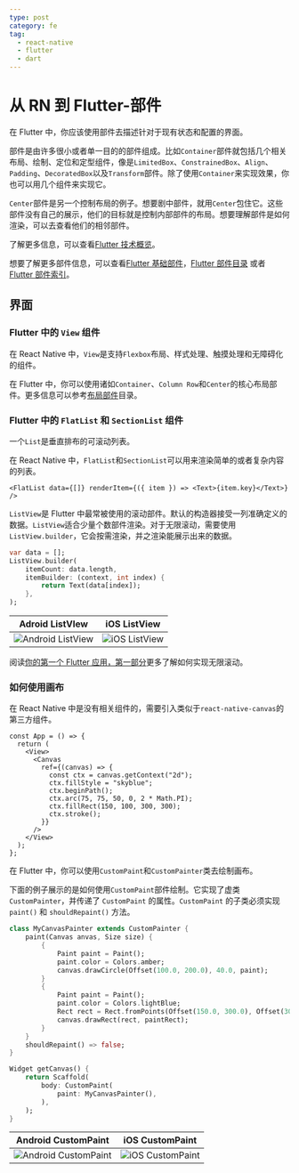 ```yaml
---
type: post
category: fe
tag:
  - react-native
  - flutter
  - dart
---
```


# 从 RN 到 Flutter-部件

在 Flutter 中，你应该使用部件去描述针对于现有状态和配置的界面。

部件是由许多很小或者单一目的的部件组成。比如`Container`部件就包括几个相关布局、绘制、定位和定型组件，像是`LimitedBox`、`ConstrainedBox`、`Align`、`Padding`、`DecoratedBox`以及`Transform`部件。除了使用`Container`来实现效果，你也可以用几个组件来实现它。

`Center`部件是另一个控制布局的例子。想要剧中部件，就用`Center`包住它。这些部件没有自己的展示，他们的目标就是控制内部部件的布局。想要理解部件是如何渲染，可以去查看他们的相邻部件。

了解更多信息，可以查看[Flutter 技术概览](https://flutter.dev/docs/resources/technical-overview)。

想要了解更多部件信息，可以查看[Flutter 基础部件](https://flutter.dev/docs/development/ui/widgets/basics)，[Flutter 部件目录](https://flutter.dev/docs/development/ui/widgets) 或者 [Flutter 部件索引](https://flutter.dev/docs/reference/widgets)。

## 界面

### Flutter 中的 `View` 组件

在 React Native 中，`View`是支持`Flexbox`布局、样式处理、触摸处理和无障碍化的组件。

在 Flutter 中，你可以使用诸如`Container`、`Column Row`和`Center`的核心布局部件。更多信息可以参考[布局部件](https://flutter.dev/docs/development/ui/widgets/layout)目录。

### Flutter 中的 `FlatList` 和 `SectionList` 组件

一个`List`是垂直排布的可滚动列表。

在 React Native 中，`FlatList`和`SectionList`可以用来渲染简单的或者复杂内容的列表。

```tsx
<FlatList data={[]} renderItem={({ item }) => <Text>{item.key}</Text>} />
```

`ListView`是 Flutter 中最常被使用的滚动部件。默认的构造器接受一列准确定义的数据。`ListView`适合少量个数部件渲染。对于无限滚动，需要使用`ListView.builder`，它会按需渲染，并之渲染能展示出来的数据。

```dart
var data = [];
ListView.builder(
    itemCount: data.length,
    itemBuilder: (context, int index) {
        return Text(data[index]);
    },
);
```

| Adroid ListVIew                                                                                                                                                | iOS ListView                                                                                                                                           |
| -------------------------------------------------------------------------------------------------------------------------------------------------------------- | ------------------------------------------------------------------------------------------------------------------------------------------------------ |
| ![Android ListView](https://flutter.dev/assets/get-started/android/react-native/flatlist-91d7c8beaadff16f52d663e94aae7b4c9959d1d811dd7f12ea2005a10e166d34.gif) | ![iOS ListView](https://flutter.dev/assets/get-started/ios/react-native/flatlist-2a18c0173248dd8bf250b29fab7e4cdbc917c27d90ac33c1c791ecb73463f3a5.gif) |

阅读[你的第一个 Flutter 应用，第一部分](https://codelabs.developers.google.com/codelabs/first-flutter-app-pt1)更多了解如何实现无限滚动。

### 如何使用画布

在 React Native 中是没有相关组件的，需要引入类似于`react-native-canvas`的第三方组件。

```tsx
const App = () => {
  return (
    <View>
      <Canvas
        ref={(canvas) => {
          const ctx = canvas.getContext("2d");
          ctx.fillStyle = "skyblue";
          ctx.beginPath();
          ctx.arc(75, 75, 50, 0, 2 * Math.PI);
          ctx.fillRect(150, 100, 300, 300);
          ctx.stroke();
        }}
      />
    </View>
  );
};
```

在 Flutter 中，你可以使用`CustomPaint`和`CustomPainter`类去绘制画布。

下面的例子展示的是如何使用`CustomPaint`部件绘制。它实现了虚类 `CustomPainter`，并传递了 `CustomPaint` 的属性。`CustomPaint` 的子类必须实现 `paint()` 和 `shouldRepaint()` 方法。

```dart
class MyCanvasPainter extends CustomPainter {
    paint(Canvas anvas, Size size) {
        {
            Paint paint = Paint();
            paint.color = Colors.amber;
            canvas.drawCircle(Offset(100.0, 200.0), 40.0, paint);
        }
        {
            Paint paint = Paint();
            paint.color = Colors.lightBlue;
            Rect rect = Rect.fromPoints(Offset(150.0, 300.0), Offset(300.0, 400.0));
            canvas.drawRect(rect, paintRect);
        }
    }
    shouldRepaint() => false;
}

Widget getCanvas() {
    return Scaffold(
        body: CustomPaint(
            paint: MyCanvasPainter(),
        ),
    );
}
```

| Android CustomPaint                                                                                                                                             | iOS CustomPaint                                                                                                                                         |
| --------------------------------------------------------------------------------------------------------------------------------------------------------------- | ------------------------------------------------------------------------------------------------------------------------------------------------------- |
| ![Android CustomPaint](https://flutter.dev/assets/get-started/android/react-native/canvas-cf039fc10bae17fb60b21adb4228eb928b2bf284f95fee71c5a20033c217e333.png) | ![iOS CustomPaint](https://flutter.dev/assets/get-started/ios/react-native/canvas-2cc207759f6ab912bf73e1c3298dc2183618ef207ed989f4d83f6c08fd3a3279.png) |
